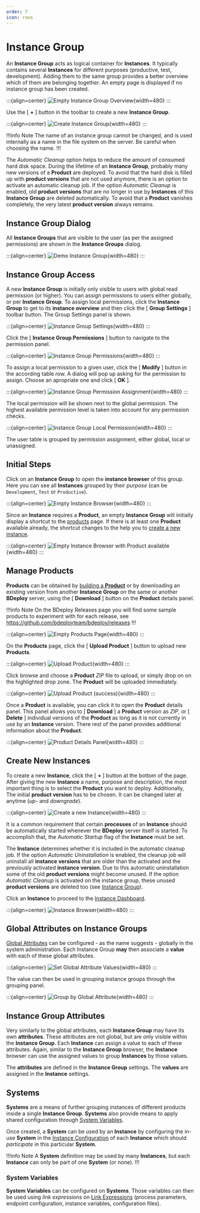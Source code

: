 ```yaml
---
order: 7
icon: rows
---
```

# Instance Group

An **Instance Group** acts as logical container for **Instances**. It typically contains several **Instances** for different purposes (productive, test, development). Adding them to the same group provides a better overview which of them are belonging together. An empty page is displayed if no instance group has been created. 

:::{align=center}
![Empty Instance Group Overview](/images/Doc_EmptyGroups.png){width=480}
:::

Use the [ **+** ] button in the toolbar to create a new **Instance Group**.

:::{align=center}
![Create Instance Group](/images/Doc_AddGroupPanelFilled.png){width=480}
:::

!!!info Note
The name of an instance group cannot be changed, and is used internally as a name in the file system on the server. Be careful when choosing the name.
!!!

The _Automatic Cleanup_ option helps to reduce the amount of consumed hard disk space. During the lifetime of an **Instance Group**, probably many new versions of a **Product** are deployed. To avoid that the hard disk is filled up with **product versions** that are not used anymore, there is an option to activate an automatic cleanup job. If the option _Automatic Cleanup_ is enabled, old **product versions** that are no longer in use by **Instances** of this **Instance Group** are deleted automatically. To avoid that a **Product** vanishes completely, the very latest **product version** always remains.

## Instance Group Dialog

All **Instance Groups** that are visible to the user (as per the assigned permissions) are shown in the **Instance Groups** dialog.

:::{align=center}
![Demo Instance Group](/images/Doc_DemoGroup.png){width=480}
:::

## Instance Group Access

A new **Instance Group** is initially only visible to users with global read permission (or higher). You can assign permissions to users either globally, or per **Instance Group**. To assign local permissions, click the **Instance Group** to get to its **instance overview** and then click the [ **Group Settings** ] toolbar button. The Group Settings panel is shown.

:::{align=center}
![Instance Group Settings](/images/Doc_GroupSettings.png){width=480}
:::

Click the [ **Instance Group Permissions** ] button to navigate to the permission panel.

:::{align=center}
![Instance Group Permissions](/images/Doc_GroupPermGlobalOnly.png){width=480}
:::

To assign a local permission to a given user, click the [ **Modify** ] button in the according table row. A dialog will pop up asking for the permission to assign. Choose an apropriate one and click [ **OK** ].

:::{align=center}
![Instance Group Permission Assignment](/images/Doc_GroupPermSetWrite.png){width=480}
:::

The local permission will be shown next to the global permission. The highest available permission level is taken into account for any permission checks.

:::{align=center}
![Instance Group Local Permission](/images/Doc_GroupPermAssigned.png){width=480}
:::

The user table is grouped by permission assignment, either global, local or unassigned.

## Initial Steps

Click on an **Instance Group** to open the **instance browser** of this group. Here you can see all **Instances** grouped by their _purpose_ (can be `Development`, `Test` or `Productive`).

:::{align=center}
![Empty Instance Browser](/images/Doc_DemoInstancesEmpty.png){width=480}
:::

Since an **Instance** requires a **Product**, an empty **Instance Group** will initially display a shortcut to the [products](#manage-products) page. If there is at least one **Product** available already, the shortcut changes to the help you to [create a new instance](#create-new-instances).

:::{align=center}
![Empty Instance Browser with Product available](/images/Doc_DemoInstancesNoInstance.png){width=480}
:::

## Manage Products

**Products** can be obtained by [building a **Product**](/power/product/#building-a-product) or by downloading an existing version from another **Instance Group** on the same or another **BDeploy** server, using the [ **Download** ] button on the **Product** details panel.

!!!info Note
On the BDeploy Releases page you will find some sample products to experiment with for each release, see https://github.com/bdeployteam/bdeploy/releases
!!!

:::{align=center}
![Empty Products Page](/images/Doc_ProductsEmpty.png){width=480}
:::

On the **Products** page, click the [ **Upload Product** ] button to upload new **Products**.

:::{align=center}
![Upload Product](/images/Doc_ProductsUploadPanel.png){width=480}
:::

Click browse and choose a **Product** _ZIP_ file to upload, or simply drop on on the highlighted drop zone. The **Product** will be uploaded immediately.

:::{align=center}
![Upload Product (success)](/images/Doc_ProductsUploadSuccess.png){width=480}
:::

Once a **Product** is available, you can click it to open the **Product** details panel. This panel allows you to [ **Download** ] a **Product** version as _ZIP_, or [ **Delete** ] individual versions of the **Product** as long as it is not currently in use by an **Instance** version. There rest of the panel provides additional information about the **Product**.

:::{align=center}
![Product Details Panel](/images/Doc_ProductDetailsPanel.png){width=480}
:::

## Create New Instances

To create a new **Instance**, click the [ **+** ] button at the bottom of the page. After giving the new **Instance** a name, purpose and description, the most important thing is to select the **Product** you want to deploy. Additionally, The initial **product version** has to be chosen. It can be changed later at anytime (_up-_ and _downgrade_). 

:::{align=center}
![Create a new Instance](/images/Doc_InstanceAdd.png){width=480}
:::

It is a common requirement that certain **processes** of an **Instance** should be automatically started whenever the **BDeploy** server itself is started. To accomplish that, the _Automatic Startup_ flag of the **Instance** must be set. 

The **Instance** determines whether it is included in the automatic cleanup job. If the option _Automatic Uninstallation_ is enabled, the cleanup job will uninstall all **instance versions** that are older than the activated and the previously activated **instance version**. Due to this automatic uninstallation some of the old **product versions** might become unused. If the option _Automatic Cleanup_ is activated on the instance group, these unused **product versions** are deleted too (see [Instance Group](/user/instancegroup/#instance-group)).

Click an **Instance** to proceed to the [Instance Dashboard](/user/instance/#instance-dashboard).

:::{align=center}
![Instance Browser](/images/Doc_DemoInstance.png){width=480}
:::

## Global Attributes on Instance Groups

[Global Attributes](/experts/system/#global-attributes) can be configured - as the name suggests - globally in the system administration. Each Instance Group **may** then associate a **value** with each of these global attributes.

:::{align=center}
![Set Global Attribute Values](/images/Doc_SetGlobalAttributeValue.png){width=480}
:::

The value can then be used in grouping instance groups through the grouping panel.

:::{align=center}
![Group by Global Attribute](/images/Doc_GroupingPanel.png){width=480}
:::

## Instance Group Attributes

Very similarly to the global attributes, each **Instance Group** may have its own **attributes**. These attributes are not global, but are only visible within the **Instance Group**. Each **Instance** can assign a value to each of these attributes. Again, similar to the **Instance Group** browser, the **Instance** browser can use the assigned values to group **Instances** by those values.

The **attributes** are defined in the **Instance Group** settings. The **values** are assigned in the **Instance** settings.

## Systems

**Systems** are a means of further grouping instances of different products inside a single **Instance Group**. **Systems** also provide means to apply shared configuration through [System Variables](/user/instancegroup/#system-variables).

Once created, a **System** can be used by an **Instance** by configuring the in-use **System** in the [Instance Configuration](/user/instance/#instance-configuration) of each **Instance** which should _participate_ in this particular **System**.

!!!info Note
A **System** definition may be used by many **Instances**, but each **Instance** can only be part of one **System** (or none).
!!!

### System Variables

**System Variables** can be configured on **Systems**. Those variables can then be used using _link expressions_ on [Link Expressions](/user/instance/#link-expressions) (process parameters, endpoint configuration, instance variables, configuration files).
